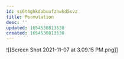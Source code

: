 ```yaml
---
id: ss6t4ghkdabuufzhwkd5svz
title: Permutation
desc: ''
updated: 1654530813530
created: 1654530813530
---
```

![[Screen Shot 2021-11-07 at 3.09.15 PM.png]]
